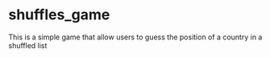 # shuffles_game
This is a simple game that allow users to guess the position of a country in a shuffled list

